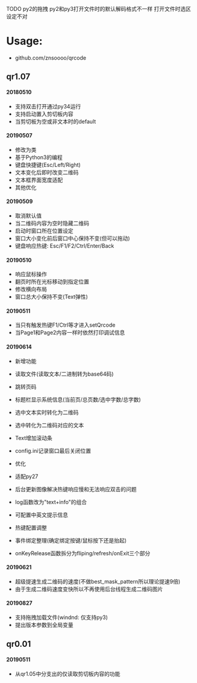 TODO
py2的拖拽
py2和py3打开文件时的默认解码格式不一样
打开文件时选区设定不对


# Usage:
- github.com/znsoooo/qrcode


## qr1.07

#### 20180510
- 支持双击打开通过py34运行
- 支持启动置入剪切板内容
- 当剪切板为空或非文本时的default

#### 20190507
- 修改为类
- 基于Python3的编程
- 键盘快捷键(Esc/Left/Right)
- 文本变化后即时改变二维码
- 文本框界面宽度适配
- 其他优化
 
#### 20190509
- 取消默认值
- 当二维码内容为空时隐藏二维码
- 启动时窗口所在位置设定
- 窗口大小变化前后窗口中心保持不变(但可以拖动)
- 键盘响应热键: Esc/F1/F2/Ctrl/Enter/Back

#### 20190510
- 响应鼠标操作
- 翻页时所在光标移动到指定位置
- 修改横向布局
- 窗口总大小保持不变(Text弹性)

#### 20190511
- 当只有触发热键F1/Ctrl等才进入setQrcode
- 当Page1和Page2内容一样时依然打印调试信息

#### 20190614

- 新增功能
- 读取文件(读取文本/二进制转为base64码)
- 跳转页码
- 标题栏显示系统信息(当前页/总页数/选中字数/总字数)
- 选中文本实时转化为二维码
- 选中转化为二维码对应的文本
- Text增加滚动条
- config.ini记录窗口最后关闭位置

- 优化
- 适配py27
- 后台更新图像解决热键响应慢和无法响应双击的问题
- log函数改为"text+info"的组合
- 可配置中英文提示信息
- 热键配置调整
- 事件绑定整理(确定绑定按键/鼠标按下还是抬起)
- onKeyRelease函数拆分为fliping/refresh/onExit三个部分

#### 20190621
- 超级提速生成二维码的速度(不做best_mask_pattern所以理论提速9倍)
- 由于生成二维码速度变快所以不再使用后台线程生成二维码图片

#### 20190827
- 支持拖拽加载文件(windnd: 仅支持py3)
- 提出版本参数到全局变量


## qr0.01

#### 20190511
- 从qr1.05中分支出的仅读取剪切板内容的功能
